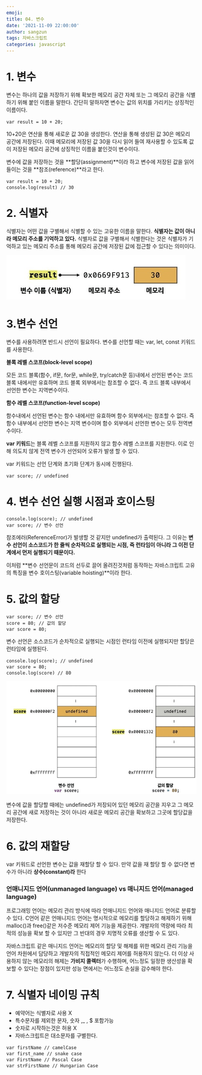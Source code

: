 ```yaml
---
emoji: 
title: 04. 변수
date: '2021-11-09 22:00:00'
author: sangzun
tags: 자바스크립트
categories: javascript
---
```


# 1. 변수

변수는 하나의 값을 저장하기 위해 확보한 메모리 공간 자체 또는 그 메모리 공간을 식별하기 위해 붙인 이름을 말한다. 간단히 말하자면 변수는 값의 위치를 가리키는 상징적인 이름이다.

```
var result = 10 + 20;
```

10+20은 연산을 통해 새로운 값 30을 생성한다. 연산을 통해 생성된 값 30은 메모리 공간에 저장된다. 이때 메모리에 저장된 값 30을 다시 읽어 들여 재사용할 수 있도록 값이 저장된 메모리 공간에 상징적인 이름을 붙인것이 변수이다.

변수에 값을 저장하는 것을 **할당(assignment)**이라 하고 변수에 저장된 값을 읽어 들이는 것을 **참조(reference)**라고 한다.

```
var result = 10 + 20;
console.log(result) // 30
```

# 2. 식별자

식별자는 어떤 값을 구별해서 식별할 수 있는 고유한 이름을 말한다. **식별자는 값이 아니라 메모리 주소를 기억하고 있다.**
식별자로 값을 구별해서 식별한다는 것은 식별자가 기억하고 있는 메모리 주소를 통해 메모리 공간에 저장된 값에 접근할 수 있다는 의미이다.

![식별자](/identifier.jpg)

# 3.변수 선언

변수를 사용하려면 반드시 선언이 필요하다. 변수를 선언할 때는 var, let, const 키워드를 사용한다.

**블록 레벨 스코프(block-level scope)**

모든 코드 블록(함수, if문, for문, while문, try/catch문 등)내에서 
선언된 변수는 코드 블록 내에서만 유효하며 코드 블록 외부에서는 참조할 수 없다.
즉 코드 블록 내부에서 선언한 변수는 지역변수이다.

**함수 레벨 스코프(function-level scope)**

함수내에서 선언된 변수는 함수 내에서만 유효하며 함수 외부에서는 참조할 수 없다.
즉 함수 내부에서 선언한 변수는 지역 변수이며 함수 외부에서 선언한 변수는
모두 전역변수이다.


**var 키워드**는 블록 레벨 스코프를 지원하지 않고 함수 레벨 스코프를 지원한다.
이로 인해 의도치 않게 전역 변수가 선언되어 오류가 발생 할 수 있다.


var 키워드는 선언 단계와 초기화 단계가 동시에 진행된다.
```
var score; // undefined
```

# 4. 변수 선언 실행 시점과 호이스팅

```
console.log(score); // undefined
var score; // 변수 선언
```

참조에러(ReferenceError)가 발생할 것 같지만 undefined가 출력된다.
그 이유는 **변수 선언이 소스코드가 한 줄씩 순차적으로 실행되는 시점, 즉 런타임이 아니라 그 이전 단계에서 먼저 실행되기 때문이다.**

이처럼 **변수 선언문이 코드의 선두로 끌어 올려진것처럼 동작하는 자바스크립트 고유의 특징을 변수 호이스팅(variable hoisting)**이라 한다.

# 5. 값의 할당

```
var score; // 변수 선언
score = 80; // 값의 할당
var score = 80;
```

변수 선언은 소스코드가 순차적으로 실행되는 시점인 런타임 이전에 실행되지만 할당은 런타임에 실행된다.

```
console.log(score); // undefined
var score = 80;
console.log(score) // 80
```
![할당](/reallocation.jpg)

변수에 값을 할당할 때에는 undefined가 저장되어 있던 메모리 공간을 지우고 그 메모리 공간에 새로 저장하는 것이 아니라 새로운 메모리 공간을 확보하고 그곳에 할당값을 저장한다.

# 6. 값의 재할당

var 키워드로 선언한 변수는 값을 재할당 할 수 있다. 만약 값을 재 할당 할 수 없다면 변수가 아니라 **상수(constant)라** 한다

### 언매니지드 언어(unmanaged language) vs 매니지드 언어(managed language)

프로그래밍 언어는 메모리 관리 방식에 따라 언매니지드 언어와 매니지드 언어로 분류할 수 있다.
C언어 같은 언매니지드 언어는 명시적으로 메모리를 할당하고 해제하기 위해 malloc()과 free()같은 저수준 메모리 제어 기능을 제공한다. 
개발자의 역량에 따라 최적의 성능을 확보 할 수 있지만 그 반대의 경우 치명적 오류를 생산할 수 도 있다.

자바스크립트 같은 매니지드 언어는 메모리의 할당 및 해제를 위한 메모리 관리 기능을 언어 차원에서 담당하고 개발자의 직접적인 메모리 제어를 허용하지 않는다.
더 이상 사용하지 않는 메모리의 해제는 **가비지 콜렉터**가 수행하며, 어느정도 일정한 생산성을 확보할 수 있다는 장점이 있지만
성능 면에서는 어느정도 손실을 감수해야 한다.

# 7. 식별자 네이밍 규칙

- 예약어는 식별자로 사용 X
- 특수문자를 제외한 문자, 숫자 ,_ , $ 포함가능
- 숫자로 시작하는것은 허용 X
- 자바스크립트은 대소문자를 구별한다.

```
var firstName // camelCase
var first_name // snake case
var FirstName // Pascal Case
var strFirstName // Hungarian Case
```

